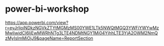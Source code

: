 # power-bi-workshop

https://app.powerbi.com/view?r=eyJrIjoiNDkzNGVkZTYtMGMzMS00YWE1LTk5NWQtMGQ3YWFiYWYwMzMwIiwidCI6IjEwMWRhNTg3LTE4NDMtNGY1Mi04YjhhLTE3YjA2OWM2NmQzMyIsImMiOjJ9&pageName=ReportSection
